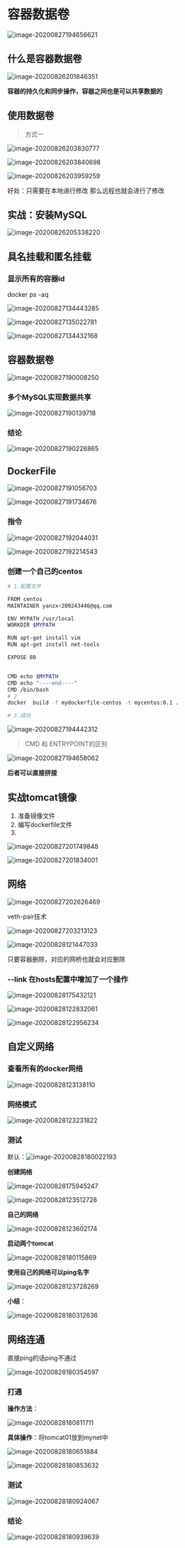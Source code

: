 # 容器数据卷

![image-20200827194656621](https://cdn.jsdelivr.net/gh/yanzhenxing123/blogImg@master/typora202008/28/121420-236422.png)



## 什么是容器数据卷

![image-20200826201846351](https://cdn.jsdelivr.net/gh/yanzhenxing123/blogImg@master/typora202008/26/201846-590657.png)

**容器的持久化和同步操作，容器之间也是可以共享数据的**

## 使用数据卷

> 方式一

![image-20200826203830777](https://cdn.jsdelivr.net/gh/yanzhenxing123/blogImg@master/typora202008/26/203831-919990.png)

![image-20200826203840698](https://cdn.jsdelivr.net/gh/yanzhenxing123/blogImg@master/typora202008/26/203841-700631.png)

![image-20200826203959259](https://cdn.jsdelivr.net/gh/yanzhenxing123/blogImg@master/typora202008/26/203959-190794.png)

好处：只需要在本地进行修改 那么远程也就会进行了修改



## 实战：安装MySQL

![image-20200826205338220](https://cdn.jsdelivr.net/gh/yanzhenxing123/blogImg@master/typora202008/26/205339-166857.png)

## 具名挂载和匿名挂载



### 显示所有的容器id

docker ps -aq

![image-20200827134443285](https://cdn.jsdelivr.net/gh/yanzhenxing123/blogImg@master/typora202008/27/134444-91710.png)

![image-20200827135022781](https://cdn.jsdelivr.net/gh/yanzhenxing123/blogImg@master/typora202008/27/135024-768948.png)

![image-20200827134432168](https://cdn.jsdelivr.net/gh/yanzhenxing123/blogImg@master/typora202008/27/134437-19933.png)

## 容器数据卷

![image-20200827190008250](https://cdn.jsdelivr.net/gh/yanzhenxing123/blogImg@master/typora202008/27/190008-188887.png)

### 多个MySQL实现数据共享

![image-20200827190139718](https://cdn.jsdelivr.net/gh/yanzhenxing123/blogImg@master/typora202008/27/190140-520161.png)

### 结论

![image-20200827190226865](https://cdn.jsdelivr.net/gh/yanzhenxing123/blogImg@master/typora202008/27/190227-704851.png)



## DockerFile

![image-20200827191056703](https://cdn.jsdelivr.net/gh/yanzhenxing123/blogImg@master/typora202008/27/191056-449691.png)

![image-20200827191734676](https://cdn.jsdelivr.net/gh/yanzhenxing123/blogImg@master/typora202008/27/191735-537334.png)

### 指令

![image-20200827192044031](https://cdn.jsdelivr.net/gh/yanzhenxing123/blogImg@master/typora202008/27/192058-866341.png)

![image-20200827192214543](https://cdn.jsdelivr.net/gh/yanzhenxing123/blogImg@master/typora202008/27/192215-77242.png)

### 创建一个自己的centos

```bash
# 1.配置文件

FROM centos
MAINTAINER yanzx<209243446@qq.com

ENV MYPATH /usr/local
WORKDIR $MYPATH

RUN apt-get install vim
RUN apt-get install net-tools

EXPOSE 80


CMD echo $MYPATH
CMD echo "----end----"
CMD /bin/bash
# 2
docker  build -f mydockerfile-centos -t mycentos:0.1 .

# 3.成功

```

![image-20200827194442312](https://cdn.jsdelivr.net/gh/yanzhenxing123/blogImg@master/typora202008/27/194442-850659.png)

> CMD 和 ENTRYPOINT的区别

![image-20200827194658062](https://cdn.jsdelivr.net/gh/yanzhenxing123/blogImg@master/typora202008/27/194658-522044.png)

**后者可以直接拼接**

## 实战tomcat镜像

1. 准备镜像文件
2. 编写dockerfile文件
3. 

![image-20200827201749848](https://cdn.jsdelivr.net/gh/yanzhenxing123/blogImg@master/typora202008/27/201750-148304.png)

![image-20200827201834001](https://cdn.jsdelivr.net/gh/yanzhenxing123/blogImg@master/typora202008/27/201834-241646.png)

## 网络

![image-20200827202626469](https://cdn.jsdelivr.net/gh/yanzhenxing123/blogImg@master/typora202008/27/202630-267051.png)

veth-pair技术

![image-20200827203213123](https://cdn.jsdelivr.net/gh/yanzhenxing123/blogImg@master/typora202008/27/203213-552748.png)



![image-20200828121447033](https://cdn.jsdelivr.net/gh/yanzhenxing123/blogImg@master/typora202008/28/121447-517615.png)



只要容器删除，对应的网桥也就会对应删除



### --link 在hosts配置中增加了一个操作

![image-20200828175432121](https://cdn.jsdelivr.net/gh/yanzhenxing123/blogImg@master/typora202008/28/175432-210154.png)

![image-20200828122832061](https://cdn.jsdelivr.net/gh/yanzhenxing123/blogImg@master/typora202008/28/122832-321691.png)

![image-20200828122956234](https://cdn.jsdelivr.net/gh/yanzhenxing123/blogImg@master/typora202008/28/122956-814492.png)

## 自定义网络

### 查看所有的docker网络

![image-20200828123138110](https://cdn.jsdelivr.net/gh/yanzhenxing123/blogImg@master/typora202008/28/123138-142411.png)

### 网络模式

![image-20200828123231822](https://cdn.jsdelivr.net/gh/yanzhenxing123/blogImg@master/typora202008/28/123231-387996.png)

### 测试

默认：![image-20200828180022193](https://cdn.jsdelivr.net/gh/yanzhenxing123/blogImg@master/typora202008/28/180022-705420.png)

**创建网络**

![image-20200828175945247](https://cdn.jsdelivr.net/gh/yanzhenxing123/blogImg@master/typora202008/28/175947-79982.png)

![image-20200828123512728](https://cdn.jsdelivr.net/gh/yanzhenxing123/blogImg@master/typora202008/28/123513-969492.png)



**自己的网络**

![image-20200828123602174](https://cdn.jsdelivr.net/gh/yanzhenxing123/blogImg@master/typora202008/28/123602-153982.png)

**启动两个tomcat**

![image-20200828180115869](https://cdn.jsdelivr.net/gh/yanzhenxing123/blogImg@master/typora202008/28/180119-126887.png)

**使用自己的网络可以ping名字**



![image-20200828123728269](https://cdn.jsdelivr.net/gh/yanzhenxing123/blogImg@master/typora202008/28/123728-969168.png)

**小结**：

![image-20200828180312636](https://cdn.jsdelivr.net/gh/yanzhenxing123/blogImg@master/typora202008/28/180313-177772.png)

## 网络连通

直接ping的话ping不通过

![image-20200828180354597](https://cdn.jsdelivr.net/gh/yanzhenxing123/blogImg@master/typora202008/28/180355-915083.png)

### 打通



**操作方法**：

![image-20200828180811711](https://cdn.jsdelivr.net/gh/yanzhenxing123/blogImg@master/typora202008/28/180812-816911.png)

**具体操作**：将tomcat01放到mynet中

![image-20200828180651884](https://cdn.jsdelivr.net/gh/yanzhenxing123/blogImg@master/typora202008/28/180652-35470.png)

![image-20200828180853632](https://cdn.jsdelivr.net/gh/yanzhenxing123/blogImg@master/typora202008/28/180854-457002.png)

### 测试

![image-20200828180924067](https://cdn.jsdelivr.net/gh/yanzhenxing123/blogImg@master/typora202008/28/180924-512070.png)

### 结论

![image-20200828180939639](https://cdn.jsdelivr.net/gh/yanzhenxing123/blogImg@master/typora202008/28/180940-64288.png)